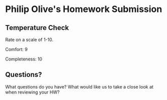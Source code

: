 # Philip Olive's Homework Submission

## Temperature Check

Rate on a scale of 1-10.

Comfort: 9

Completeness: 10

## Questions?

What questions do you have? What would like us to take a close look at when reviewing your HW?
